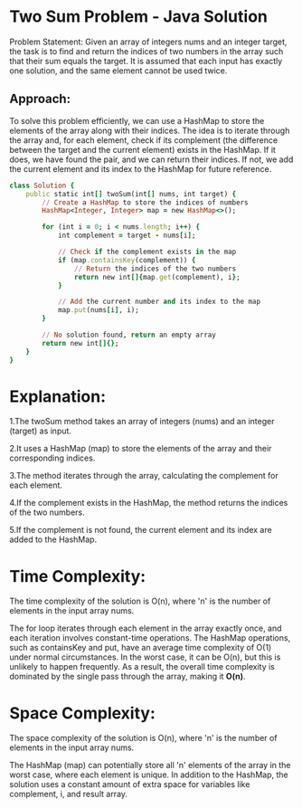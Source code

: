 # Two Sum Problem - Java Solution
Problem Statement:
Given an array of integers nums and an integer target, the task is to find and return the indices of two numbers in the array such that their sum equals the target. 
It is assumed that each input has exactly one solution, and the same element cannot be used twice.

## Approach:
To solve this problem efficiently, we can use a HashMap to store the elements of the array along with their indices. 
The idea is to iterate through the array and, for each element, check if its complement (the difference between the target and the current element) exists in the HashMap. 
If it does, we have found the pair, and we can return their indices. If not, we add the current element and its index to the HashMap for future reference.

```ruby
class Solution {
    public static int[] twoSum(int[] nums, int target) {
        // Create a HashMap to store the indices of numbers
        HashMap<Integer, Integer> map = new HashMap<>();

        for (int i = 0; i < nums.length; i++) {
            int complement = target - nums[i];

            // Check if the complement exists in the map
            if (map.containsKey(complement)) {
                // Return the indices of the two numbers
                return new int[]{map.get(complement), i};
            }

            // Add the current number and its index to the map
            map.put(nums[i], i);
        }

        // No solution found, return an empty array
        return new int[]{};
    }
}
```
# Explanation:
1.The twoSum method takes an array of integers (nums) and an integer (target) as input.

2.It uses a HashMap (map) to store the elements of the array and their corresponding indices.

3.The method iterates through the array, calculating the complement for each element.

4.If the complement exists in the HashMap, the method returns the indices of the two numbers.

5.If the complement is not found, the current element and its index are added to the HashMap.


# Time Complexity:
The time complexity of the solution is O(n), where 'n' is the number of elements in the input array nums.

The for loop iterates through each element in the array exactly once, and each iteration involves constant-time operations.
The HashMap operations, such as containsKey and put, have an average time complexity of O(1) under normal circumstances. In the worst case, it can be O(n), but this is unlikely to happen frequently.
As a result, the overall time complexity is dominated by the single pass through the array, making it **O(n)**.

# Space Complexity:
The space complexity of the solution is O(n), where 'n' is the number of elements in the input array nums.

The HashMap (map) can potentially store all 'n' elements of the array in the worst case, where each element is unique.
In addition to the HashMap, the solution uses a constant amount of extra space for variables like complement, i, and result array.

